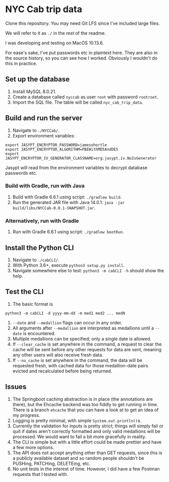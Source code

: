 # NYC Cab trip data

Clone this repository. You may need Git LFS since I've included large files.

We will refer to it as `./` in the rest of the readme.

I was developing and testing on MacOS 10.13.6.

For ease's sake, I've put passwords etc in plaintext here. They are also in the source history, so you can see how I worked. Obviously I wouldn't do this in practice.

## Set up the database
1. Install MySQL 8.0.21.
1. Create a database called `nyccab` as user `root` with password `rootroot`.
1. Import the SQL file. The table will be called `nyc_cab_trip_data`.

## Build and run the server
1. Navigate to `./NYCCab/`.
1. Export environment variables:
```
export JASYPT_ENCRYPTOR_PASSWORD=jamesohortle
export JASYPT_ENCRYPTOR_ALGORITHM=PBEWithMD5AndDES
export JASYPT_ENCRYPTOR_IV_GENERATOR_CLASSNAME=org.jasypt.iv.NoIvGenerator
```
Jasypt will read from the environment variables to decrypt database passwords etc.

### Build with Gradle, run with Java
1. Build with Gradle 6.6.1 using script: `./gradlew build`.
1. Run the generated JAR file with Java 14.0.1: `java -jar build/libs/NYCCab-0.0.1-SNAPSHOT.jar`.

### Alternatively, run with Gradle
1. Run with Gradle 6.6.1 using script: `./gradlew bootRun`.

## Install the Python CLI
1. Navigate to `./cabCLI/`.
1. With Python 3.6+, execute `python3 setup.py install`.
1. Navigate somewhere else to test: `python3 -m cabCLI -h` should show the help.

## Test the CLI
1. The basic format is
```
python3 -m cabCLI -d yyyy-mm-dd -m med1 med2 ... medN
```
1. `--date` and `--medallion` flags can occur in any order.
1. All arguments after `--medallion` are interpreted as medallions until a `--date` is encountered.
1. Multiple medallions can be specified; only a single date is allowed.
1. If `--clear_cache` is set anywhere in the command, a request to clear the cache will be sent before any other requests for data are sent, meaning any other users will also receive fresh data.
1. If `--no_cache` is set anywhere in the command, the data will be requested fresh, with cached data for those medallion-date pairs evicted and recalculated before being returned.

## Issues
1. The Springboot caching abstraction is in place (the annotations are there), but the Ehcache backend was too fiddly to get running in time. There is a branch `ehcache` that you can have a look at to get an idea of my progress.
1. Logging is pretty minimal, with simple `System.out.println()`s. 
1. Currently the validation for inputs is pretty strict; things will simply fail or quit if dates aren't correctly formatted and only valid medallions will be processed. We would want to fail a bit more gracefully in reality.
1. The CLI is simple but with a little effort could be made prettier and have a few more options.
1. The API does not accept anything other than GET requests, since this is a publicly available dataset and so random people shouldn't be PUSHing, PATCHing, DELETEing, etc.
1. No unit tests in the interest of time. However, I did have a few Postman requests that I tested with.